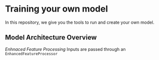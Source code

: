 # Training your own model
In this repository, we give you the tools to run and create your own model. 

## Model Architecture Overview
*Enhnaced Feature Processing*
Inputs are passed through an ``EnhancedFeatureProcessor``
